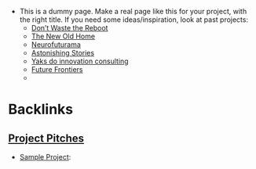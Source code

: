 - This is a dummy page. Make a real page like this for your project, with the right title. If you need some ideas/inspiration, look at past projects:
    - [Don’t Waste the Reboot](<Don’t Waste the Reboot.md>)
    - [The New Old Home](<The New Old Home.md>)
    - [Neurofuturama](<Neurofuturama.md>)
    - [Astonishing Stories](<Astonishing Stories.md>)
    - [Yaks do innovation consulting](<Yaks do innovation consulting.md>)
    - [Future Frontiers](<Future Frontiers.md>)
    - 

# Backlinks
## [Project Pitches](<Project Pitches.md>)
- [Sample Project](<Sample Project.md>):

